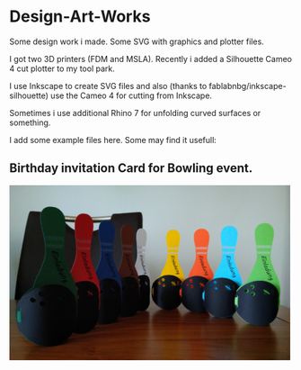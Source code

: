 # Design-Art-Works
Some design work i made. Some SVG with graphics and plotter files.

I got two 3D printers (FDM and MSLA). Recently i added a Silhouette Cameo 4 cut plotter to my tool park.

I use Inkscape to create SVG files and also (thanks to fablabnbg/inkscape-silhouette) use the Cameo 4 for cutting from Inkscape.

Sometimes i use additional Rhino 7 for unfolding curved surfaces or something.

I add some example files here. Some may find it usefull:

## Birthday invitation Card for Bowling event.

<img src="Bowling.jpg" width="500" align="center"> 

